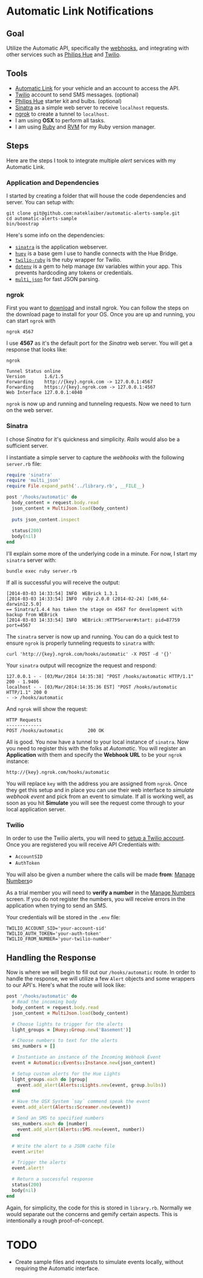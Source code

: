# Automatic Link Notifications

## Goal
Utilize the Automatic API, specifically the [webhooks](https://www.automatic.com/developer/documentation/#automatic-event-webhook-api), and integrating with other services such as [Philips Hue](http://developers.meethue.com) and [Twilio](http://www.twilio.com/docs/api/rest).

## Tools

* [Automatic Link](http://www.automatic.com) for your vehicle and an account to access the API.
* [Twilio](http://www.twilio.com) account to send SMS messages. (optional)
* [Philips Hue](https://www.meethue.com) starter kit and bulbs. (optional)
* [Sinatra](http://www.sinatrarb.com) as a simple web server to receive `localhost` requests.
* [ngrok](https://ngrok.com) to create a tunnel to `localhost`.
* I am using **OSX** to perform all tasks.
* I am using [Ruby](https://www.ruby-lang.org/en/) and [RVM](https://rvm.io) for my Ruby version manager.

## Steps
Here are the steps I took to integrate multiple _alert_ services with my Automatic Link.

### Application and Dependencies
I started by creating a folder that will house the code dependencies and
server. You can setup with:

```
git clone git@github.com:nateklaiber/automatic-alerts-sample.git
cd automatic-alerts-sample
bin/boostrap
```

Here's some info on the dependencies:

* [`sinatra`](https://rubygems.org/gems/sinatra) is the application webserver.
* [`huey`](https://rubygems.org/gems/huey) is a base gem I use to handle connects with the Hue Bridge.
* [`twilio-ruby`](https://rubygems.org/gems/twilio-ruby) is the ruby wrapper for Twilio.
* [`dotenv`](https://rubygems.org/gems/dotenv) is a gem to help manage `ENV` variables within your app. This prevents hardcoding any tokens or credentials.
* [`multi_json`](http://rubygems.org/gems/multi_json) for fast JSON parsing.

### ngrok
First you want to [download](https://ngrok.com/download) and install ngrok. You can follow the steps on the download page to install for your OS. Once you are up and running, you can start `ngrok` with

    ngrok 4567

I use **4567** as it's the default port for the _Sinatra_ web server. You will get a response that looks like:
  
    ngrok
    
    Tunnel Status online
    Version       1.6/1.5
    Forwarding    http://{key}.ngrok.com -> 127.0.0.1:4567
    Forwarding    https://{key}.ngrok.com -> 127.0.0.1:4567
    Web Interface 127.0.0.1:4040

`ngrok` is now up and running and tunneling requests. Now we need to turn on the web server.

### Sinatra
I chose _Sinatra_ for it's quickness and simplicity. _Rails_ would also be a sufficient server.

I instantiate a simple server to capture the _webhooks_ with the following `server.rb` file:

```ruby
require 'sinatra'
require 'multi_json'
require File.expand_path('../library.rb', __FILE__)

post '/hooks/automatic' do
  body_content = request.body.read
  json_content = MultiJson.load(body_content)
  
  puts json_content.inspect
  
  status(200)
  body(nil)
end
```

I'll explain some more of the underlying code in a minute. For now, I start my `sinatra` server with:

    bundle exec ruby server.rb

If all is successful you will receive the output:

    [2014-03-03 14:33:54] INFO  WEBrick 1.3.1
    [2014-03-03 14:33:54] INFO  ruby 2.0.0 (2014-02-24) [x86_64-darwin12.5.0]
    == Sinatra/1.4.4 has taken the stage on 4567 for development with backup from WEBrick
    [2014-03-03 14:33:54] INFO  WEBrick::HTTPServer#start: pid=87759 port=4567

The `sinatra` server is now up and running. You can do a quick test to ensure `ngrok` is properly tunneling requests to `sinatra` with:

    curl 'http://{key}.ngrok.com/hooks/automatic' -X POST -d '{}'

Your `sinatra` output will recognize the request and respond:

    127.0.0.1 - - [03/Mar/2014 14:35:38] "POST /hooks/automatic HTTP/1.1" 200 - 1.9406
    localhost - - [03/Mar/2014:14:35:36 EST] "POST /hooks/automatic HTTP/1.1" 200 0
    - -> /hooks/automatic
    
And `ngrok` will show the request:

    HTTP Requests                                                         
    -------------                                                         
    POST /hooks/automatic         200 OK  
    
All is good. You now have a tunnel to your local instance of `sinatra`. Now you need to register this with the folks at _Automatic_. You will register an **Application** with them and specify the **Webhook URL** to be your `ngrok` instance:

    http://{key}.ngrok.com/hooks/automatic
    
You will replace `key` with the address you are assigned from `ngrok`. Once they get this setup and in place you can use their web interface to _simulate webhook event_ and pick from an event to simulate. If all is working well, as soon as you hit **Simulate** you will see the request come through to your local application server.

### Twilio
In order to use the Twilio alerts, you will need to [setup a Twilio
account](https://www.twilio.com/try-twilio). Once you are registered you
will receive API Credentials with:

* `AccountSID`
* `AuthToken`

You will also be given a number where the calls will be made __from__:
[Manage
Numbers](https://www.twilio.com/user/account/phone-numbers/incoming)o

As a trial member you will need to **verify a number** in the [Manage
Numbers](https://www.twilio.com/user/account/phone-numbers/incoming)
screen. If you do not register the numbers, you will receive errors in
the application when trying to send an SMS.

Your credentials will be stored in the `.env` file:

```
TWILIO_ACCOUNT_SID='your-account-sid'
TWILIO_AUTH_TOKEN='your-auth-token'
TWILIO_FROM_NUMBER='your-twilio-number'
```

## Handling the Response
Now is where we will begin to fill out our `/hooks/automatic` route. In order to handle the response, we will utilize a few `Alert` objects and some wrappers to our API's. Here's what the route will look like:

```ruby
post '/hooks/automatic' do
  # Read the incoming body
  body_content = request.body.read
  json_content = MultiJson.load(body_content)

  # Choose lights to trigger for the alerts
  light_groups = [Huey::Group.new('Basement')]

  # Choose numbers to text for the alerts
  sms_numbers = []

  # Instantiate an instance of the Incoming Webhook Event
  event = Automatic::Events::Instance.new(json_content)

  # Setup custom alerts for the Hue Lights
  light_groups.each do |group|
    event.add_alert(Alerts::Lights.new(event, group.bulbs))
  end

  # Have the OSX System `say` commend speak the event
  event.add_alert(Alerts::Screamer.new(event))

  # Send an SMS to specified numbers
  sms_numbers.each do |number|
    event.add_alert(Alerts::SMS.new(event, number))
  end

  # Write the alert to a JSON cache file
  event.write!

  # Trigger the alerts
  event.alert!

  # Return a successful response
  status(200)
  body(nil)
end
```

Again, for simplicity, the code for this is stored in `library.rb`. Normally we would separate out the concerns and gemify certain aspects. This is intentionally a rough proof-of-concept.

# TODO

* Create sample files and requests to simulate events locally, without
requiring the Automatic interface.
